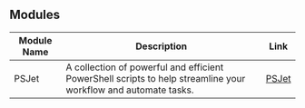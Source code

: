 ## Modules

| Module Name | Description                                                                                                    | Link                                                      |
| ----------- | -------------------------------------------------------------------------------------------------------------- | --------------------------------------------------------- |
| PSJet       | A collection of powerful and efficient PowerShell scripts to help streamline your workflow and automate tasks. | [PSJet](https://www.powershellgallery.com/packages/PSJet) |